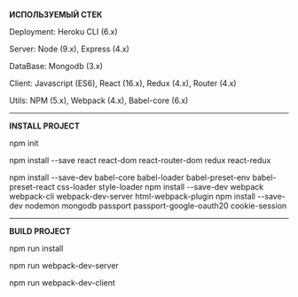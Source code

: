 **ИСПОЛЬЗУЕМЫЙ СТЕК**

Deployment: Heroku CLI (6.x)

Server: Node (9.x), Express (4.x)

DataBase: Mongodb (3.x)

Client: Javascript (ES6), React (16.x), Redux (4.x), Router (4.x)

Utils: NPM (5.x), Webpack (4.x), Babel-core (6.x)


***


**INSTALL PROJECT**

npm init

npm install --save react react-dom react-router-dom redux react-redux

npm install --save-dev babel-core babel-loader babel-preset-env babel-preset-react css-loader style-loader
npm install --save-dev webpack webpack-cli webpack-dev-server html-webpack-plugin 
npm install --save-dev nodemon mongodb passport passport-google-oauth20 cookie-session



***


**BUILD PROJECT**

npm run install

npm run webpack-dev-server

npm run webpack-dev-client
